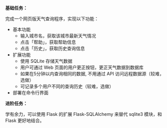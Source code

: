 **基础任务：**

完成一个网页版天气查询程序，实现以下功能：

- 基本功能
  - 输入城市名，获取该城市最新天气情况
  - 点击「帮助」，获取帮助信息
  - 点击「历史」，获取历史查询信息
- 扩展功能
  - 使用 SQLite 存储天气数据
  - 用户可通过 Web 页面的用户更正按钮，更正天气数据到数据库
  - 如果在5分钟以内查询相同的数据, 不用通过 API 访问远程数据源（较难，选做）
  - 可记录多个用户不同的查询历史（较难，选做）
- 部署在命令行界面

**进阶任务：**

学有余力，可以使用 Flask 的扩展 Flask-SQLAlchemy 来替代 sqlite3 模块，和 Flask 更好地结合。
